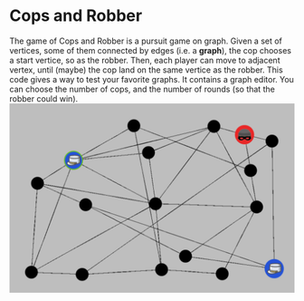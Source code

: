 # Cops and Robber
The game of Cops and Robber is a pursuit game on graph. Given a set of vertices, some of them connected by edges (i.e. a **graph**), the cop chooses a start vertice, so as the robber. Then, each player can move to adjacent vertex, until (maybe) the cop land on the same vertice as the robber.
This code gives a way to test your favorite graphs. It contains a graph editor. You can choose the number of cops, and the number of rounds (so that the robber could win).
![](picture/game_exemple.png)
